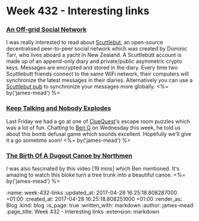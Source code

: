Week 432 - Interesting links
============================

### [An Off-grid Social Network](https://staltz.com/an-off-grid-social-network.html)

I was really interested to read about [Scuttlebut][], an open-source decentralised peer-to-peer social network which was created by Dominic Tarr, who lives aboard a yacht in New Zealand. A Scuttlebutt account is made up of an append-only diary and private/public asymmetric crypto keys. Messages are encrypted and stored in the diary. Every time two Scuttlebutt friends connect to the same WiFi network, their computers will synchronize the latest messages in their diaries. Alternatively you can use a [Scuttlebut pub][] to synchronize your messages more globally. <%= by('james-mead') %>

[Scuttlebut]: https://www.scuttlebutt.nz/
[Scuttlebut pub]: https://github.com/staltz/easy-ssb-pub


### [Keep Talking and Nobody Explodes](http://www.keeptalkinggame.com/)

Last Friday we had a go at one of [ClueQuest][]'s escape room puzzles which was a lot of fun. Chatting to [Ben G][] on Wednesday this week, he told us about this bomb defusal game which sounds excellent. Hopefully we'll give it a go sometime soon! <%= by('james-mead') %>

[Ben G]: https://twitter.com/beng
[ClueQuest]: https://cluequest.co.uk/


### [The Birth Of A Dugout Canoe by Northmen](https://vimeo.com/207763253)

I was also fascinated by this video [19 mins] which Ben mentioned. It's amazing to watch this bloke turn a tree trunk into a beautiful canoe. <%= by('james-mead') %>

:name: week-432-links
:updated_at: 2017-04-28 16:25:18.808287000 +01:00
:created_at: 2017-04-28 16:25:18.808251000 +01:00
:render_as: Blog
:kind: blog
:is_page: true
:written_with: markdown
:author: james-mead
:page_title: Week 432 - Interesting links
:extension: markdown
